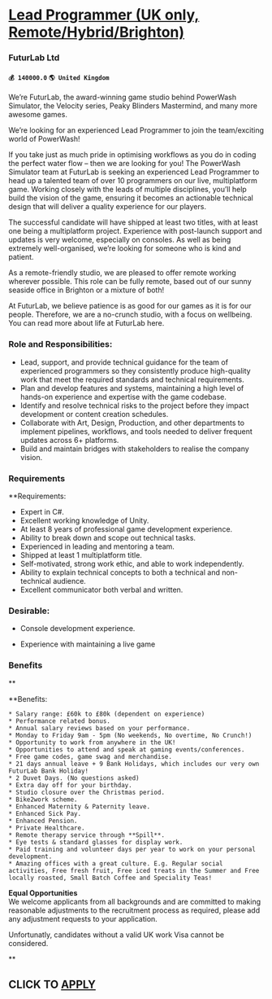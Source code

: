 # [Lead Programmer (UK only, Remote/Hybrid/Brighton)](https://www.remotewlb.com/apply/lead-programmer-uk-only-remote-hybrid-brighton)  
### FuturLab Ltd  
#### `💰 140000.0` `🌎 United Kingdom`  

We’re FuturLab, the award-winning game studio behind PowerWash Simulator, the Velocity series, Peaky Blinders Mastermind, and many more awesome games.

We’re looking for an experienced Lead Programmer to join the team/exciting world of PowerWash!

If you take just as much pride in optimising workflows as you do in coding the perfect water flow – then we are looking for you! The PowerWash Simulator team at FuturLab is seeking an experienced Lead Programmer to head up a talented team of over 10 programmers on our live, multiplatform game. Working closely with the leads of multiple disciplines, you’ll help build the vision of the game, ensuring it becomes an actionable technical design that will deliver a quality experience for our players.

The successful candidate will have shipped at least two titles, with at least one being a multiplatform project. Experience with post-launch support and updates is very welcome, especially on consoles. As well as being extremely well-organised, we’re looking for someone who is kind and patient.

As a remote-friendly studio, we are pleased to offer remote working wherever possible. This role can be fully remote, based out of our sunny seaside office in Brighton or a mixture of both!

At FuturLab, we believe patience is as good for our games as it is for our people. Therefore, we are a no-crunch studio, with a focus on wellbeing. You can read more about life at FuturLab here.

### Role and Responsibilities:

  * Lead, support, and provide technical guidance for the team of experienced programmers so they consistently produce high-quality work that meet the required standards and technical requirements. 
  * Plan and develop features and systems, maintaining a high level of hands-on experience and expertise with the game codebase. 
  * Identify and resolve technical risks to the project before they impact development or content creation schedules. 
  * Collaborate with Art, Design, Production, and other departments to implement pipelines, workflows, and tools needed to deliver frequent updates across 6+ platforms. 
  * Build and maintain bridges with stakeholders to realise the company vision. 

### Requirements

 **Requirements:

  * Expert in C#. 
  * Excellent working knowledge of Unity. 
  * At least 8 years of professional game development experience. 
  * Ability to break down and scope out technical tasks. 
  * Experienced in leading and mentoring a team. 
  * Shipped at least 1 multiplatform title. 
  * Self-motivated, strong work ethic, and able to work independently. 
  * Ability to explain technical concepts to both a technical and non-technical audience. 
  * Excellent communicator both verbal and written.

### Desirable:

  * Console development experience. 

  * Experience with maintaining a live game

### Benefits

**

 **Benefits:

    * Salary range: £60k to £80k (dependent on experience)
    * Performance related bonus.
    * Annual salary reviews based on your performance.
    * Monday to Friday 9am - 5pm (No weekends, No overtime, No Crunch!)
    * Opportunity to work from anywhere in the UK!
    * Opportunities to attend and speak at gaming events/conferences.
    * Free game codes, game swag and merchandise.
    * 21 days annual leave + 9 Bank Holidays, which includes our very own FuturLab Bank Holiday!
    * 2 Duvet Days. (No questions asked)
    * Extra day off for your birthday.
    * Studio closure over the Christmas period.
    * Bike2work scheme.
    * Enhanced Maternity & Paternity leave.
    * Enhanced Sick Pay.
    * Enhanced Pension.
    * Private Healthcare.
    * Remote therapy service through **Spill**.
    * Eye tests & standard glasses for display work.
    * Paid training and volunteer days per year to work on your personal development.
    * Amazing offices with a great culture. E.g. Regular social activities, Free fresh fruit, Free iced treats in the Summer and Free locally roasted, Small Batch Coffee and Speciality Teas!

 **Equal Opportunities**  
We welcome applicants from all backgrounds and are committed to making reasonable adjustments to the recruitment process as required, please add any adjustment requests to your application.

Unfortunatly, candidates without a valid UK work Visa cannot be considered.

**

  
## CLICK TO [APPLY](https://www.remotewlb.com/apply/lead-programmer-uk-only-remote-hybrid-brighton)

